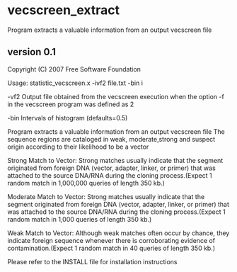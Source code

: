 # vecscreen_extract
Program extracts a valuable information from an output vecscreen file

 version 0.1
------------

Copyright (C) 2007 Free Software Foundation


Usage: statistic_vecscreen.x -ivf2 file.txt -bin i

-vf2 Output file obtained from the vecscreen execution when the option -f in the vecscreen
     program was defined as 2

-bin Intervals of histogram (defaults=0.5)

Program extracts a valuable information from an output vecscreen file
The sequence regions are cataloged in weak, moderate,strong and suspect origin according
to their likelihood to be a vector


Strong Match to Vector: Strong matches usually indicate that the segment originated from 
foreign DNA (vector, adapter, linker, or primer) that was attached to the source DNA/RNA 
during the cloning process.(Expect 1 random match in 1,000,000 queries of length 350 kb.)


Moderate Match to Vector: Strong matches usually indicate that the segment originated from 
foreign DNA (vector, adapter, linker, or primer) that was attached to the source DNA/RNA 
during the cloning process.(Expect 1 random match in 1,000 queries of length 350 kb.)


Weak Match to Vector: Although weak matches often occur by chance, they indicate foreign 
sequence whenever there is corroborating evidence of contamination.(Expect 1 random match 
in 40 queries of length 350 kb.)


Please refer to the INSTALL file for installation instructions
